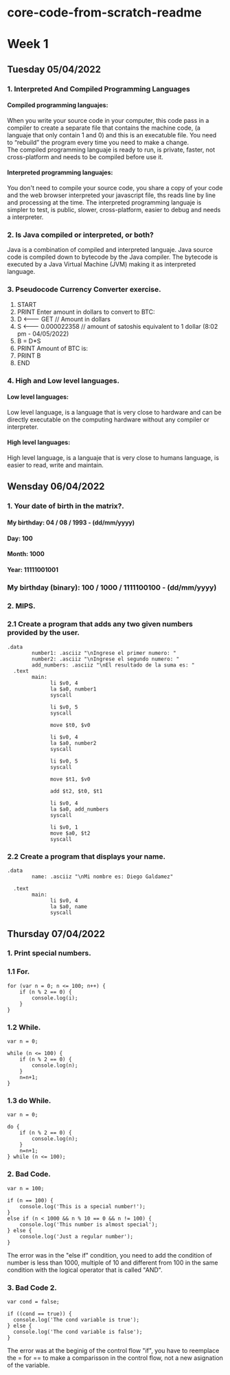 # core-code-from-scratch-readme

# Week 1
## Tuesday 05/04/2022
### 1. Interpreted And Compiled Programming Languages

#### Compiled programming languajes: 
When you write your source code in your computer, this code pass in a compiler to create a separate file that contains the machine code, (a languaje that only contain 1 and 0) and this is an execatuble file. You need to “rebuild” the program every time you need to make a change.  
The compiled programming languaje is ready to run, is private, faster, not cross-platform and needs to be compiled before use it.
#### Interpreted programming languajes: 
You don't need to compile your source code, you share a copy of your code and the web browser interpreted your javascript file, ths reads line by line and processing at the time.
The interpreted programming languaje is simpler to test, is public, slower, cross-platform, easier to debug and needs a interpreter.
### 2. Is Java compiled or interpreted, or both?
Java is a combination of compiled and interpreted languaje. Java source code is compiled down to bytecode by the Java compiler. The bytecode is executed by a Java Virtual Machine (JVM) making it as interpreted language.
### 3. Pseudocode Currency Converter exercise.
1. START
2. PRINT Enter amount in dollars to convert to BTC:
3. D <--- GET // Amount in dollars
4. S <--- 0.000022358 // amount of satoshis equivalent to 1 dollar  (8:02 pm - 04/05/2022)
5. B = D*S
6. PRINT Amount of BTC is:
7. PRINT B
8. END
### 4. High and Low level languages.
#### Low level languages:
Low level language, is a language that is very close to hardware and can be directly executable on the computing hardware without any compiler or interpreter.
#### High level languages:
High level language, is a languaje that is very close to humans language, is easier to read, write and maintain.

## Wensday 06/04/2022
### 1. Your date of birth in the matrix?.
#### My birthday:  04 / 08 / 1993 - (dd/mm/yyyy)
#### Day: 100
#### Month: 1000
#### Year: 11111001001
### My birthday (binary):  100 / 1000 / 1111100100 - (dd/mm/yyyy)
### 2. MIPS.
### 2.1 Create a program that adds any two given numbers provided by the user.
    .data
            number1: .asciiz "\nIngrese el primer numero: "
            number2: .asciiz "\nIngrese el segundo numero: "
            add_numbers: .asciiz "\nEl resultado de la suma es: "
      .text
            main:
                  li $v0, 4
                  la $a0, number1
                  syscall

                  li $v0, 5
                  syscall

                  move $t0, $v0

                  li $v0, 4
                  la $a0, number2
                  syscall

                  li $v0, 5
                  syscall

                  move $t1, $v0

                  add $t2, $t0, $t1

                  li $v0, 4
                  la $a0, add_numbers
                  syscall

                  li $v0, 1
                  move $a0, $t2
                  syscall
### 2.2 Create a program that displays your name.
    .data
            name: .asciiz "\nMi nombre es: Diego Galdamez"

      .text
            main:
                  li $v0, 4
                  la $a0, name
                  syscall

## Thursday 07/04/2022
### 1. Print special numbers.
### 1.1 For.
    for (var n = 0; n <= 100; n++) {
        if (n % 2 == 0) {
            console.log(i);
        }
    }
### 1.2 While.
    var n = 0;

    while (n <= 100) {
        if (n % 2 == 0) {
            console.log(n);
        }
        n=n+1;
    }
### 1.3 do While.
    var n = 0;

    do {
        if (n % 2 == 0) {
            console.log(n);
        }
        n=n+1;
    } while (n <= 100);
### 2. Bad Code.
    var n = 100;

    if (n == 100) {
        console.log('This is a special number!');
    }
    else if (n < 1000 && n % 10 == 0 && n != 100) {
        console.log('This number is almost special');
    } else {
        console.log('Just a regular number');
    }
    
The error was in the "else if" condition, you need to add the condition of number is less than 1000, multiple of 10 and different from 100 in the same condition with the logical operator that is called "AND".
### 3. Bad Code 2.
    var cond = false;

    if ((cond == true)) {
      console.log('The cond variable is true');
    } else {
      console.log('The cond variable is false');
    }
    
The error was at the beginig of the control flow "if", you have to reemplace the = for == to make a comparisson in the control flow, not a new asignation of the variable.
